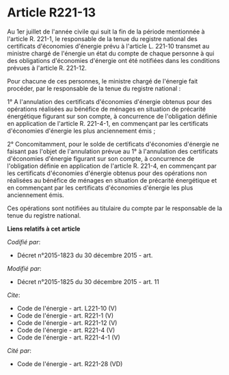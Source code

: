 # Article R221-13

Au 1er juillet de l'année civile qui suit la fin de la période mentionnée à l'article R. 221-1, le responsable de la tenue du
registre national des certificats d'économies d'énergie prévu à l'article L. 221-10 transmet au ministre chargé de l'énergie
un état du compte de chaque personne à qui des obligations d'économies d'énergie ont été notifiées dans les conditions
prévues à l'article R. 221-12. 

Pour chacune de ces personnes, le ministre chargé de l'énergie fait procéder, par le responsable de la tenue du registre
national : 

1° A l'annulation des certificats d'économies d'énergie obtenus pour des opérations réalisées au bénéfice de ménages en
situation de précarité énergétique figurant sur son compte, à concurrence de l'obligation définie en application de l'article
R. 221-4-1, en commençant par les certificats d'économies d'énergie les plus anciennement émis ; 

2° Concomitamment, pour le solde de certificats d'économies d'énergie ne faisant pas l'objet de l'annulation prévue au 1° à
l'annulation des certificats d'économies d'énergie figurant sur son compte, à concurrence de l'obligation définie en
application de l'article R. 221-4, en commençant par les certificats d'économies d'énergie obtenus pour des opérations non
réalisées au bénéfice de ménages en situation de précarité énergétique et en commençant par les certificats d'économies
d'énergie les plus anciennement émis. 

Ces opérations sont notifiées au titulaire du compte par le responsable de la tenue du registre national.

**Liens relatifs à cet article**

_Codifié par_:

  - Décret n°2015-1823 du 30 décembre 2015 - art.

_Modifié par_:

  - Décret n°2015-1825 du 30 décembre 2015 - art. 11

_Cite_:

  - Code de l'énergie - art. L221-10 (V)
  - Code de l'énergie - art. R221-1 (V)
  - Code de l'énergie - art. R221-12 (V)
  - Code de l'énergie - art. R221-4 (V)
  - Code de l'énergie - art. R221-4-1 (V)

_Cité par_:

  - Code de l'énergie - art. R221-28 (VD)
